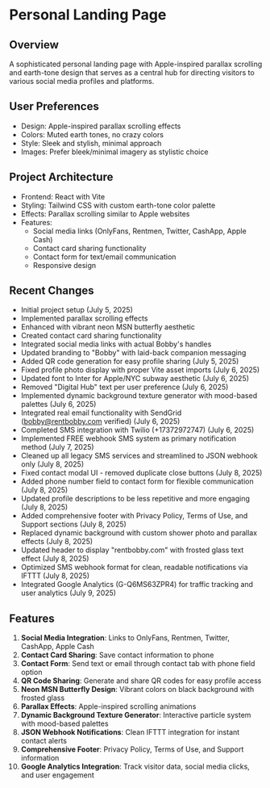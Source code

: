 # Personal Landing Page

## Overview
A sophisticated personal landing page with Apple-inspired parallax scrolling and earth-tone design that serves as a central hub for directing visitors to various social media profiles and platforms.

## User Preferences
- Design: Apple-inspired parallax scrolling effects
- Colors: Muted earth tones, no crazy colors
- Style: Sleek and stylish, minimal approach
- Images: Prefer bleek/minimal imagery as stylistic choice

## Project Architecture
- Frontend: React with Vite
- Styling: Tailwind CSS with custom earth-tone color palette
- Effects: Parallax scrolling similar to Apple websites
- Features:
  - Social media links (OnlyFans, Rentmen, Twitter, CashApp, Apple Cash)
  - Contact card sharing functionality
  - Contact form for text/email communication
  - Responsive design

## Recent Changes
- Initial project setup (July 5, 2025)
- Implemented parallax scrolling effects
- Enhanced with vibrant neon MSN butterfly aesthetic
- Created contact card sharing functionality
- Integrated social media links with actual Bobby's handles
- Updated branding to "Bobby" with laid-back companion messaging
- Added QR code generation for easy profile sharing (July 5, 2025)
- Fixed profile photo display with proper Vite asset imports (July 6, 2025)
- Updated font to Inter for Apple/NYC subway aesthetic (July 6, 2025)
- Removed "Digital Hub" text per user preference (July 6, 2025)
- Implemented dynamic background texture generator with mood-based palettes (July 6, 2025)
- Integrated real email functionality with SendGrid (bobby@rentbobby.com verified) (July 6, 2025)
- Completed SMS integration with Twilio (+17372972747) (July 6, 2025)
- Implemented FREE webhook SMS system as primary notification method (July 7, 2025)
- Cleaned up all legacy SMS services and streamlined to JSON webhook only (July 8, 2025)
- Fixed contact modal UI - removed duplicate close buttons (July 8, 2025)
- Added phone number field to contact form for flexible communication (July 8, 2025)
- Updated profile descriptions to be less repetitive and more engaging (July 8, 2025)
- Added comprehensive footer with Privacy Policy, Terms of Use, and Support sections (July 8, 2025)
- Replaced dynamic background with custom shower photo and parallax effects (July 8, 2025)
- Updated header to display "rentbobby.com" with frosted glass text effect (July 8, 2025)
- Optimized SMS webhook format for clean, readable notifications via IFTTT (July 8, 2025)
- Integrated Google Analytics (G-Q6MS63ZPR4) for traffic tracking and user analytics (July 9, 2025)

## Features
1. **Social Media Integration**: Links to OnlyFans, Rentmen, Twitter, CashApp, Apple Cash
2. **Contact Card Sharing**: Save contact information to phone
3. **Contact Form**: Send text or email through contact tab with phone field option
4. **QR Code Sharing**: Generate and share QR codes for easy profile access
5. **Neon MSN Butterfly Design**: Vibrant colors on black background with frosted glass
6. **Parallax Effects**: Apple-inspired scrolling animations
7. **Dynamic Background Texture Generator**: Interactive particle system with mood-based palettes
8. **JSON Webhook Notifications**: Clean IFTTT integration for instant contact alerts
9. **Comprehensive Footer**: Privacy Policy, Terms of Use, and Support information
10. **Google Analytics Integration**: Track visitor data, social media clicks, and user engagement